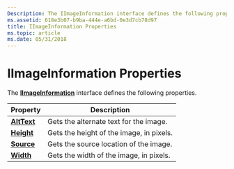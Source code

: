 ```yaml
---
Description: The IImageInformation interface defines the following properties.
ms.assetid: 618e3b07-b9ba-444e-a6bd-0e3d7cb78d97
title: IImageInformation Properties
ms.topic: article
ms.date: 05/31/2018
---
```


# IImageInformation Properties

The [**IImageInformation**](/windows/desktop/api/Wuapi/nn-wuapi-iimageinformation) interface defines the following properties.



| Property                                     | Description                              |
|----------------------------------------------|------------------------------------------|
| [**AltText**](/windows/desktop/api/Wuapi/nf-wuapi-iimageinformation-get_alttext) | Gets the alternate text for the image.   |
| [**Height**](/windows/desktop/api/Wuapi/nf-wuapi-iimageinformation-get_height)   | Gets the height of the image, in pixels. |
| [**Source**](/windows/desktop/api/Wuapi/nf-wuapi-iimageinformation-get_source)   | Gets the source location of the image.   |
| [**Width**](/windows/desktop/api/Wuapi/nf-wuapi-iimageinformation-get_width)     | Gets the width of the image, in pixels.  |



 

 

 



